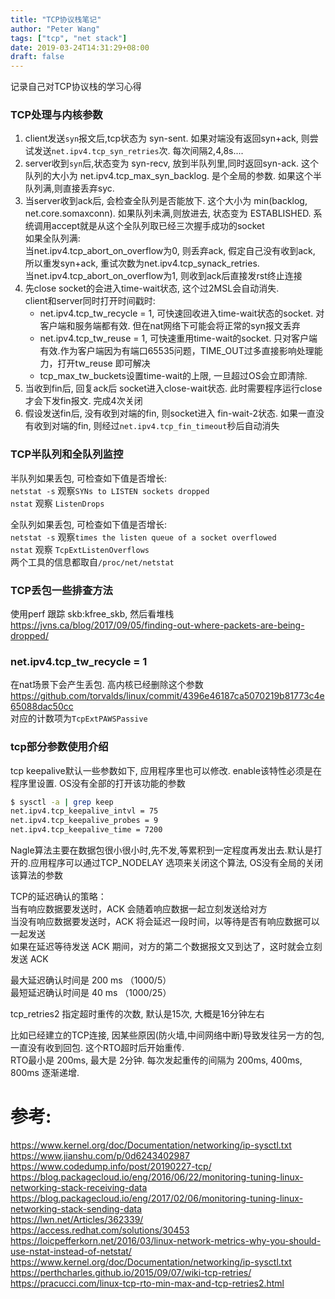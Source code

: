 ```yaml
---
title: "TCP协议栈笔记"
author: "Peter Wang"
tags: ["tcp", "net stack"]
date: 2019-03-24T14:31:29+08:00
draft: false
---
```


记录自己对TCP协议栈的学习心得

<!--more-->
### TCP处理与内核参数
1. client发送`syn`报文后,tcp状态为 syn-sent. 如果对端没有返回syn+ack, 则尝试发送`net.ipv4.tcp_syn_retries`次. 每次间隔2,4,8s....  
2. server收到`syn`后,状态变为 syn-recv, 放到半队列里,同时返回syn-ack. 这个队列的大小为 net.ipv4.tcp_max_syn_backlog. 是个全局的参数. 如果这个半队列满,则直接丢弃syc.
3. 当server收到ack后, 会检查全队列是否能放下. 这个大小为 min(backlog, net.core.somaxconn). 如果队列未满,则放进去, 状态变为 ESTABLISHED.  系统调用accept就是从这个全队列取已经三次握手成功的socket  
如果全队列满:  
当net.ipv4.tcp_abort_on_overflow为0, 则丢弃ack, 假定自己没有收到ack, 所以重发syn+ack, 重试次数为net.ipv4.tcp_synack_retries.   
当net.ipv4.tcp_abort_on_overflow为1, 则收到ack后直接发rst终止连接   
4. 先close socket的会进入time-wait状态, 这个过2MSL会自动消失.   
   client和server同时打开时间戳时:  
   * net.ipv4.tcp_tw_recycle = 1, 可快速回收进入time-wait状态的socket. 对客户端和服务端都有效. 但在nat网络下可能会将正常的syn报文丢弃  
   * net.ipv4.tcp_tw_reuse = 1, 可快速重用time-wait的socket. 只对客户端有效.作为客户端因为有端口65535问题，TIME_OUT过多直接影响处理能力，打开tw_reuse 即可解决  
   * tcp_max_tw_buckets设置time-wait的上限, 一旦超过OS会立即清除.  
5. 当收到fin后, 回复ack后 socket进入close-wait状态. 此时需要程序运行close才会下发fin报文. 完成4次关闭  
6. 假设发送fin后, 没有收到对端的fin, 则socket进入 fin-wait-2状态. 如果一直没有收到对端的fin, 则经过`net.ipv4.tcp_fin_timeout`秒后自动消失  

### TCP半队列和全队列监控

半队列如果丢包, 可检查如下值是否增长:  
`netstat -s` 观察`SYNs to LISTEN sockets dropped`  
`nstat` 观察 `ListenDrops`  

全队列如果丢包, 可检查如下值是否增长:  
`netstat -s` 观察`times the listen queue of a socket overflowed`  
`nstat` 观察 `TcpExtListenOverflows`  
两个工具的信息都取自`/proc/net/netstat`  

### TCP丢包一些排查方法
使用perf 跟踪 skb:kfree_skb, 然后看堆栈  
https://jvns.ca/blog/2017/09/05/finding-out-where-packets-are-being-dropped/ 

### net.ipv4.tcp_tw_recycle = 1
在nat场景下会产生丢包. 高内核已经删除这个参数  
https://github.com/torvalds/linux/commit/4396e46187ca5070219b81773c4e65088dac50cc  
对应的计数项为`TcpExtPAWSPassive`  

### tcp部分参数使用介绍
tcp keepalive默认一些参数如下, 应用程序里也可以修改. enable该特性必须是在程序里设置. OS没有全部的打开该功能的参数  
``` bash
$ sysctl -a | grep keep
net.ipv4.tcp_keepalive_intvl = 75
net.ipv4.tcp_keepalive_probes = 9
net.ipv4.tcp_keepalive_time = 7200
```
Nagle算法主要在数据包很小很小时,先不发,等累积到一定程度再发出去.默认是打开的.应用程序可以通过TCP_NODELAY 选项来关闭这个算法, OS没有全局的关闭该算法的参数  

TCP的延迟确认的策略：  
当有响应数据要发送时，ACK 会随着响应数据一起立刻发送给对方  
当没有响应数据要发送时，ACK 将会延迟一段时间，以等待是否有响应数据可以一起发送  
如果在延迟等待发送 ACK 期间，对方的第二个数据报文又到达了，这时就会立刻发送 ACK  
  
最大延迟确认时间是 200 ms （1000/5）  
最短延迟确认时间是 40 ms （1000/25）  

tcp_retries2 指定超时重传的次数, 默认是15次, 大概是16分钟左右

比如已经建立的TCP连接, 因某些原因(防火墙,中间网络中断)导致发往另一方的包, 一直没有收到回包. 这个RTO超时后开始重传.   
RTO最小是 200ms,  最大是 2分钟.   每次发起重传的间隔为  200ms, 400ms, 800ms 逐渐递增.  


# 参考:
https://www.kernel.org/doc/Documentation/networking/ip-sysctl.txt  
https://www.jianshu.com/p/0d6243402987  
https://www.codedump.info/post/20190227-tcp/  
https://blog.packagecloud.io/eng/2016/06/22/monitoring-tuning-linux-networking-stack-receiving-data  
https://blog.packagecloud.io/eng/2017/02/06/monitoring-tuning-linux-networking-stack-sending-data   
https://lwn.net/Articles/362339/  
https://access.redhat.com/solutions/30453  
https://loicpefferkorn.net/2016/03/linux-network-metrics-why-you-should-use-nstat-instead-of-netstat/  
https://www.kernel.org/doc/Documentation/networking/ip-sysctl.txt  
https://perthcharles.github.io/2015/09/07/wiki-tcp-retries/  
https://pracucci.com/linux-tcp-rto-min-max-and-tcp-retries2.html  
